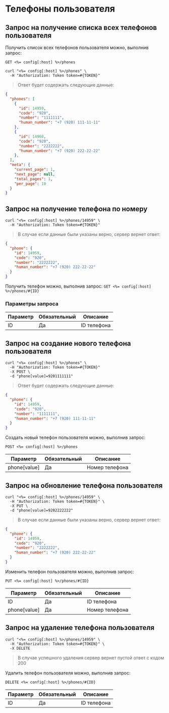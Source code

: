 # Телефоны пользователя

## Запрос на получение списка всех телефонов пользователя

Получить список всех телефонов пользователя можно, выполнив запрос:

`GET <%= config[:host] %>/phones`

```shell
curl "<%= config[:host] %>/phones" \
  -H "Authorization: Token token=#{TOKEN}"
```

> Ответ будет содержать следующие данные:

```json
{
  "phones": [
    {
      "id": 14959,
      "code": "920",
      "number": "1111111",
      "human_number": "+7 (920) 111-11-11"
    },
    {
      "id": 14960,
      "code": "920",
      "number": "2222222",
      "human_number": "+7 (920) 222-22-22"
    },
  ],
  "meta": {
    "current_page": 1,
    "next_page": null,
    "total_pages": 1,
    "per_page": 10
  }
}
```

## Запрос на получение телефона по номеру

```shell
curl "<%= config[:host] %>/phones/14959" \
  -H "Authorization: Token token=#{TOKEN}"
```

> В случае если данные были указаны верно, сервер вернет ответ:

```json
{
  "phone": {
    "id": 14959,
    "code": "920",
    "number": "2222222",
    "human_number": "+7 (920) 222-22-22"
  }
}
```

Получить телефон можно, выполнив запрос:
`GET <%= config[:host] %>/phones/#{ID}`

### Параметры запроса

Параметр | Обязательный | Описание
--------- | ------- | -----------
ID | Да | ID телефона

## Запрос на создание нового телефона пользователя

```shell
curl "<%= config[:host] %>/phones" \
  -H "Authorization: Token token=#{TOKEN}"
  -X POST \
  -d "phone[value]=9201111111"
```

> Ответ будет содержать следующие данные:

```json
{
  "phone": {
    "id": 14959,
    "code": "920",
    "number": "1111111",
    "human_number": "+7 (920) 111-11-11"
  }
}
```

Создать новый телефон пользователя можно, выполнив запрос:

`POST <%= config[:host] %>/phones`

Параметр | Обязательный | Описание
--------- | ------- | -----------
phone[value] | Да | Номер телефона

## Запрос на обновление телефона пользователя

```shell
curl "<%= config[:host] %>/phones/14959" \
  -H "Authorization: Token token=#{TOKEN}" \
  -X PUT \
  -d "phone[value]=9202222222"
```

> В случае если данные были указаны верно, сервер вернет ответ:

```json
{
  "phone": {
    "id": 14959,
    "code": "920",
    "number": "2222222",
    "human_number": "+7 (920) 222-22-22"
  }
}
```

Изменить телефон пользователя можно, выполнив запрос:

`PUT <%= config[:host] %>/phones/#{ID}`

Параметр | Обязательный | Описание
--------- | ------- | -----------
ID | Да | ID телефона
phone[value] | Да | Номер телефона

## Запрос на удаление телефона пользователя

```shell
curl "<%= config[:host] %>/phones/14959" \
  -H "Authorization: Token token=#{TOKEN}" \
  -X DELETE
```

> В случае успешного удаления сервер вернет пустой ответ с кодом 200

Удалить телефон пользователя можно, выполнив запрос:

`DELETE <%= config[:host] %>/phones/#{ID}`

Параметр | Обязательный | Описание
--------- | ------- | -----------
ID | Да | ID телефона
